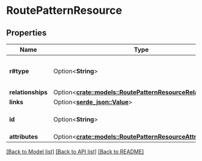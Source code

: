 # RoutePatternResource

## Properties

Name | Type | Description | Notes
------------ | ------------- | ------------- | -------------
**r#type** | Option<**String**> | The JSON-API resource type | [optional]
**relationships** | Option<[**crate::models::RoutePatternResourceRelationships**](RoutePatternResource_relationships.md)> |  | [optional]
**links** | Option<[**serde_json::Value**](.md)> |  | [optional]
**id** | Option<**String**> | The JSON-API resource ID | [optional]
**attributes** | Option<[**crate::models::RoutePatternResourceAttributes**](RoutePatternResource_attributes.md)> |  | [optional]

[[Back to Model list]](../README.md#documentation-for-models) [[Back to API list]](../README.md#documentation-for-api-endpoints) [[Back to README]](../README.md)



